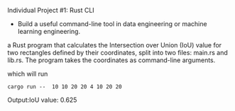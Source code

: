 Individual Project #1: Rust CLI
* Build a useful command-line tool in data engineering or machine learning engineering. 

 a Rust program that calculates the Intersection over Union (IoU) value for two rectangles defined by their coordinates, split into two files: main.rs and lib.rs. The program takes the coordinates as command-line arguments.
 
 
 
which will run 

```
cargo run --  10 10 20 20 4 10 20 20
```
Output:IoU value: 0.625